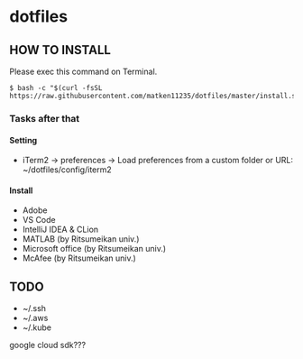 # dotfiles

## HOW TO INSTALL
Please exec this command on Terminal.
```:Terminal.app
$ bash -c "$(curl -fsSL https://raw.githubusercontent.com/matken11235/dotfiles/master/install.sh)"
```
### Tasks after that
#### Setting
* iTerm2 -> preferences -> Load preferences from a custom folder or URL: ~/dotfiles/config/iterm2
#### Install
* Adobe
* VS Code
* IntelliJ IDEA & CLion
* MATLAB (by Ritsumeikan univ.)
* Microsoft office (by Ritsumeikan univ.)
* McAfee (by Ritsumeikan univ.)

## TODO
* ~/.ssh
* ~/.aws
* ~/.kube

google cloud sdk???
